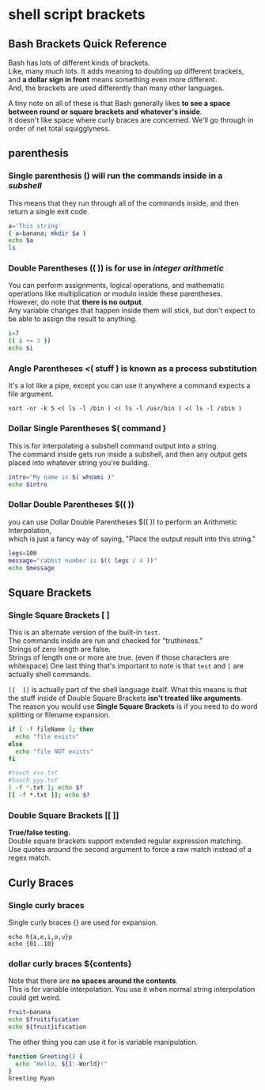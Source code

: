 # shell script brackets

## Bash Brackets Quick Reference

Bash has lots of different kinds of brackets.  
Like, many much lots. It adds meaning to doubling up different brackets,  
and **a dollar sign in front** means something even more different.  
And, the brackets are used differently than many other languages.  

A tiny note on all of these is that Bash generally likes **to see a space between round or square brackets and whatever's inside**.  
It doesn't like space where curly braces are concerned. We'll go through in order of net total squigglyness.

## parenthesis

### Single parenthesis () will run the commands inside in a *subshell*

This means that they run through all of the commands inside, and then return a single exit code.

```bash
a='This string'
( a=banana; mkdir $a )
echo $a
ls
```

### Double Parentheses ((  )) is for use in *integer arithmetic*

You can perform assignments, logical operations, and mathematic operations like multiplication or modulo inside these parentheses.  
However, do note that **there is no output**.  
Any variable changes that happen inside them will stick, but don't expect to be able to assign the result to anything.

```bash
i=7
(( i += 3 ))
echo $i
```

### Angle Parentheses <( stuff ) is known as a process substitution

It's a lot like a pipe, except you can use it anywhere a command expects a file argument.

`sort -nr -k 5 <( ls -l /bin ) <( ls -l /usr/bin ) <( ls -l /sbin )`

### Dollar Single Parentheses $( command )

This is for interpolating a subshell command output into a string.  
The command inside gets run inside a subshell, and then any output gets placed into whatever string you're building.

```bash
intro="My name is $( whoami )"
echo $intro
```

### Dollar Double Parentheses $((  ))

you can use Dollar Double Parentheses $((  )) to perform an Arithmetic Interpolation,  
which is just a fancy way of saying, "Place the output result into this string."

```bash
legs=100
message="rabbit number is $(( legs / 4 ))"
echo $message
```

## Square Brackets

### Single Square Brackets [  ]

This is an alternate version of the built-in `test`.  
The commands inside are run and checked for "truthiness."  
Strings of zero length are false.  
Strings of length one or more are true. (even if those characters are whitespace)
One last thing that's important to note is that `test` and `[` are actually shell commands.

`[[  ]]` is actually part of the shell language itself.
What this means is that the stuff inside of Double Square Brackets **isn't treated like arguments**.  
The reason you would use **Single Square Brackets** is if you need to do word splitting or filename expansion.

```bash
if [ -f fileName ]; then
  echo "file exists"
else
  echo "file NOT exists"
fi
```

```bash
#touch xxx.txt
#touch yyy.txt
[ -f *.txt ]; echo $?
[[ -f *.txt ]]; echo $?
```

### Double Square Brackets [[  ]]

**True/false testing.**  
Double square brackets support extended regular expression matching.  
Use quotes around the second argument to force a raw match instead of a regex match.

## Curly Braces

### Single curly braces

Single curly braces {} are used for expansion.

`echo h{a,e,i,o,u}p`  
`echo {01..10}`

### dollar curly braces ${contents}

Note that there are **no spaces around the contents**.  
This is for variable interpolation. You use it when normal string interpolation could get weird.

```bash
fruit=banana
echo $fruitification
echo ${fruit}ification
```

The other thing you can use it for is variable manipulation.

```bash
function Greeting() {
  echo "Hello, ${1:-World}!"
}
Greeting Ryan
```

